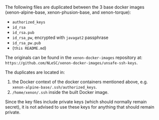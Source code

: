 The following files are duplicated between the 3 base docker images
(xenon-alpine-base, xenon-phusion-base, and xenon-torque):

- ``authorized_keys``
- ``id_rsa``
- ``id_rsa.pub``
- ``id_rsa_pw``, encrypted with `javagat2` passphrase
- ``id_rsa_pw.pub``
- (``this README.md``)

The originals can be found in the ``xenon-docker-images`` repository at:
``https://github.com/NLeSC/xenon-docker-images/unsafe-ssh-keys``.

The duplicates are located in:

1. the Docker context of the docker containers mentioned above, e.g.
``xenon-alpine-base/.ssh/authorized_keys``.
1. ``/home/xenon/.ssh`` inside the built Docker image.

Since the key files include private keys (which should normally remain secret),
it is not advised to use these keys for anything that should remain private.
